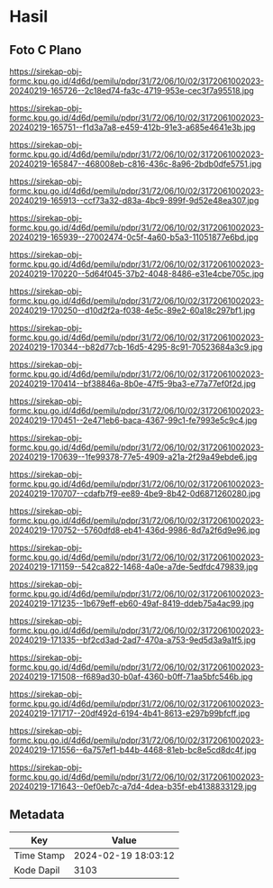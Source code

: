 # Hasil

## Foto C Plano

https://sirekap-obj-formc.kpu.go.id/4d6d/pemilu/pdpr/31/72/06/10/02/3172061002023-20240219-165726--2c18ed74-fa3c-4719-953e-cec3f7a95518.jpg

https://sirekap-obj-formc.kpu.go.id/4d6d/pemilu/pdpr/31/72/06/10/02/3172061002023-20240219-165751--f1d3a7a8-e459-412b-91e3-a685e4641e3b.jpg

https://sirekap-obj-formc.kpu.go.id/4d6d/pemilu/pdpr/31/72/06/10/02/3172061002023-20240219-165847--468008eb-c816-436c-8a96-2bdb0dfe5751.jpg

https://sirekap-obj-formc.kpu.go.id/4d6d/pemilu/pdpr/31/72/06/10/02/3172061002023-20240219-165913--ccf73a32-d83a-4bc9-899f-9d52e48ea307.jpg

https://sirekap-obj-formc.kpu.go.id/4d6d/pemilu/pdpr/31/72/06/10/02/3172061002023-20240219-165939--27002474-0c5f-4a60-b5a3-11051877e6bd.jpg

https://sirekap-obj-formc.kpu.go.id/4d6d/pemilu/pdpr/31/72/06/10/02/3172061002023-20240219-170220--5d64f045-37b2-4048-8486-e31e4cbe705c.jpg

https://sirekap-obj-formc.kpu.go.id/4d6d/pemilu/pdpr/31/72/06/10/02/3172061002023-20240219-170250--d10d2f2a-f038-4e5c-89e2-60a18c297bf1.jpg

https://sirekap-obj-formc.kpu.go.id/4d6d/pemilu/pdpr/31/72/06/10/02/3172061002023-20240219-170344--b82d77cb-16d5-4295-8c91-70523684a3c9.jpg

https://sirekap-obj-formc.kpu.go.id/4d6d/pemilu/pdpr/31/72/06/10/02/3172061002023-20240219-170414--bf38846a-8b0e-47f5-9ba3-e77a77ef0f2d.jpg

https://sirekap-obj-formc.kpu.go.id/4d6d/pemilu/pdpr/31/72/06/10/02/3172061002023-20240219-170451--2e471eb6-baca-4367-99c1-fe7993e5c9c4.jpg

https://sirekap-obj-formc.kpu.go.id/4d6d/pemilu/pdpr/31/72/06/10/02/3172061002023-20240219-170639--1fe99378-77e5-4909-a21a-2f29a49ebde6.jpg

https://sirekap-obj-formc.kpu.go.id/4d6d/pemilu/pdpr/31/72/06/10/02/3172061002023-20240219-170707--cdafb7f9-ee89-4be9-8b42-0d6871260280.jpg

https://sirekap-obj-formc.kpu.go.id/4d6d/pemilu/pdpr/31/72/06/10/02/3172061002023-20240219-170752--5760dfd8-eb41-436d-9986-8d7a2f6d9e96.jpg

https://sirekap-obj-formc.kpu.go.id/4d6d/pemilu/pdpr/31/72/06/10/02/3172061002023-20240219-171159--542ca822-1468-4a0e-a7de-5edfdc479839.jpg

https://sirekap-obj-formc.kpu.go.id/4d6d/pemilu/pdpr/31/72/06/10/02/3172061002023-20240219-171235--1b679eff-eb60-49af-8419-ddeb75a4ac99.jpg

https://sirekap-obj-formc.kpu.go.id/4d6d/pemilu/pdpr/31/72/06/10/02/3172061002023-20240219-171335--bf2cd3ad-2ad7-470a-a753-9ed5d3a9a1f5.jpg

https://sirekap-obj-formc.kpu.go.id/4d6d/pemilu/pdpr/31/72/06/10/02/3172061002023-20240219-171508--f689ad30-b0af-4360-b0ff-71aa5bfc546b.jpg

https://sirekap-obj-formc.kpu.go.id/4d6d/pemilu/pdpr/31/72/06/10/02/3172061002023-20240219-171717--20df492d-6194-4b41-8613-e297b99bfcff.jpg

https://sirekap-obj-formc.kpu.go.id/4d6d/pemilu/pdpr/31/72/06/10/02/3172061002023-20240219-171556--6a757ef1-b44b-4468-81eb-bc8e5cd8dc4f.jpg

https://sirekap-obj-formc.kpu.go.id/4d6d/pemilu/pdpr/31/72/06/10/02/3172061002023-20240219-171643--0ef0eb7c-a7d4-4dea-b35f-eb4138833129.jpg


## Metadata

| Key        | Value               |
| ---------- | ------------------- |
| Time Stamp | 2024-02-19 18:03:12 |
| Kode Dapil | 3103                |



